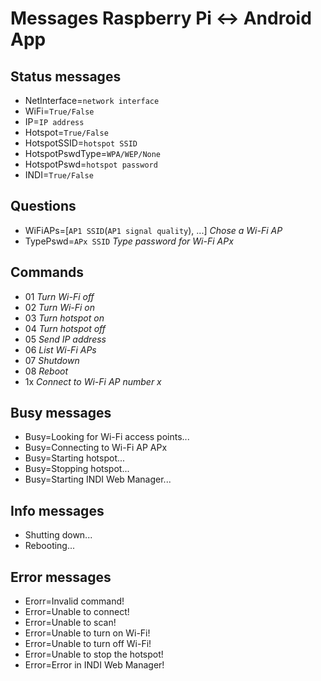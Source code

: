# Messages Raspberry Pi ↔ Android App

## Status messages
- NetInterface=`network interface`
- WiFi=`True/False`
- IP=`IP address`
- Hotspot=`True/False`
- HotspotSSID=`hotspot SSID`
- HotspotPswdType=`WPA/WEP/None`
- HotspotPswd=`hotspot password`
- INDI=`True/False`

## Questions
- WiFiAPs=[`AP1 SSID`(`AP1 signal quality`), ...] *Chose a Wi-Fi AP*
- TypePswd=`APx SSID` *Type password for Wi-Fi APx*

## Commands
- 01 *Turn Wi-Fi off*
- 02 *Turn Wi-Fi on*
- 03 *Turn hotspot on*
- 04 *Turn hotspot off*
- 05 *Send IP address*
- 06 *List Wi-Fi APs*
- 07 *Shutdown*
- 08 *Reboot*
- 1x *Connect to Wi-Fi AP number x*

## Busy messages
- Busy=Looking for Wi-Fi access points...
- Busy=Connecting to Wi-Fi AP APx
- Busy=Starting hotspot...
- Busy=Stopping hotspot...
- Busy=Starting INDI Web Manager...

## Info messages
- Shutting down...
- Rebooting...

## Error messages
- Erorr=Invalid command!
- Error=Unable to connect!
- Error=Unable to scan!
- Error=Unable to turn on Wi-Fi!
- Error=Unable to turn off Wi-Fi!
- Error=Unable to stop the hotspot!
- Error=Error in INDI Web Manager!
